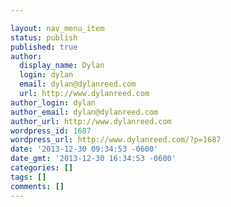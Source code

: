 ```yaml
---

layout: nav_menu_item
status: publish
published: true
author:
  display_name: Dylan
  login: dylan
  email: dylan@dylanreed.com
  url: http://www.dylanreed.com
author_login: dylan
author_email: dylan@dylanreed.com
author_url: http://www.dylanreed.com
wordpress_id: 1687
wordpress_url: http://www.dylanreed.com/?p=1687
date: '2013-12-30 09:34:53 -0600'
date_gmt: '2013-12-30 16:34:53 -0600'
categories: []
tags: []
comments: []
---
```



